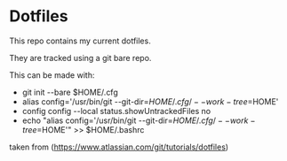 # Dotfiles

This repo contains my current dotfiles. 


They are tracked using a git bare repo.

This can be made with:

* git init --bare $HOME/.cfg
* alias config='/usr/bin/git --git-dir=$HOME/.cfg/ --work-tree=$HOME'
* config config --local status.showUntrackedFiles no
* echo "alias config='/usr/bin/git --git-dir=$HOME/.cfg/ --work-tree=$HOME'" >> $HOME/.bashrc

taken from (https://www.atlassian.com/git/tutorials/dotfiles)
